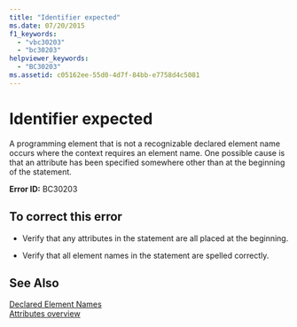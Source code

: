 ```yaml
---
title: "Identifier expected"
ms.date: 07/20/2015
f1_keywords: 
  - "vbc30203"
  - "bc30203"
helpviewer_keywords: 
  - "BC30203"
ms.assetid: c05162ee-55d0-4d7f-84bb-e7758d4c5081
---
```

# Identifier expected
A programming element that is not a recognizable declared element name occurs where the context requires an element name. One possible cause is that an attribute has been specified somewhere other than at the beginning of the statement.  
  
 **Error ID:** BC30203  
  
## To correct this error  
  
-   Verify that any attributes in the statement are all placed at the beginning.  
  
-   Verify that all element names in the statement are spelled correctly.  
  
## See Also  
 [Declared Element Names](../../../visual-basic/programming-guide/language-features/declared-elements/declared-element-names.md)  
 [Attributes overview](../../../visual-basic/programming-guide/concepts/attributes/index.md)
 
